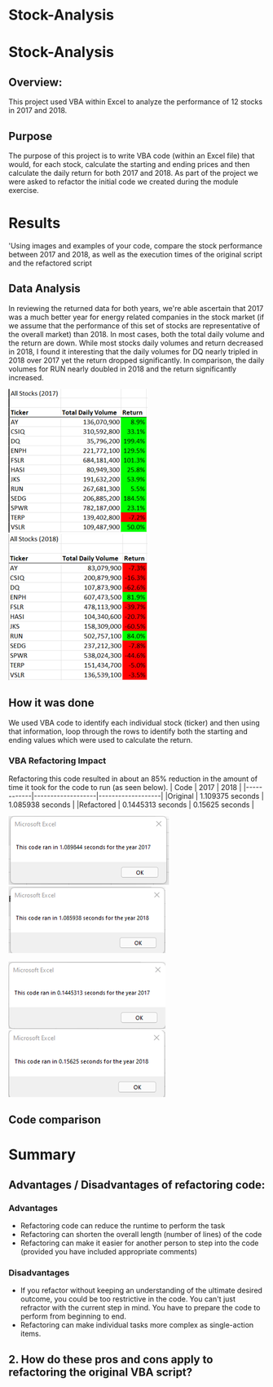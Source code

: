 # Stock-Analysis
# Stock-Analysis
## Overview:
This project used VBA within Excel to analyze the performance of 12 stocks in 2017 and 2018.

## Purpose
The purpose of this project is to write VBA code (within an Excel file) that would, for each stock, calculate the starting and ending prices and then calculate the daily return for both 2017 and 2018.
As part of the project we were asked to refactor the initial code we created during the module exercise.  

# Results
'Using images and examples of your code, compare the stock performance between 2017 and 2018, as well as the execution times of the original script and the refactored script
## Data Analysis
In reviewing the returned data for both years, we're able ascertain that 2017 was a much better year for energy related companies in the stock market (if we assume that the performance of this set of stocks are representative of the overall market) than 2018.  In most cases, both the total daily volume and the return are down.
While most stocks daily volumes and return decreased in 2018, I found it interesting that the daily volumes for DQ nearly tripled in 2018 over 2017 yet the return dropped significantly. In comparison, the daily volumes for RUN nearly doubled in 2018 and the return significantly increased. 

![2017 Results](https://github.com/LauraZJ/Stock-Analysis/blob/main/2017_results.png)
![2018 Results](https://github.com/LauraZJ/Stock-Analysis/blob/main/2018_results.png)

## How it was done
We used VBA code to identify each individual stock (ticker) and then using that information, loop through the rows to identify both the starting and ending values which were used to calculate the return.

### VBA Refactoring Impact
Refactoring this code resulted in about an 85% reduction in the amount of time it took for the code to run (as seen below).
|   Code     |       2017        |       2018        |
|------------|-------------------|-------------------|
|Original    | 1.109375 seconds  | 1.085938 seconds  |
|Refactored  | 0.1445313 seconds | 0.15625 seconds   |   

![2017 original run time](https://github.com/LauraZJ/Stock-Analysis/blob/main/Original_code_2017_runtime.png)
![2018 original run time](https://github.com/LauraZJ/Stock-Analysis/blob/main/2018_original_run_time.png)

![2017 refactored run time](https://github.com/LauraZJ/Stock-Analysis/blob/main/2017RunTime.png)
![2018 refactored run time](https://github.com/LauraZJ/Stock-Analysis/blob/main/2018RunTime.png)

## Code comparison

# Summary


## Advantages / Disadvantages of refactoring code:
### Advantages
- Refactoring code can reduce the runtime to perform the task
- Refactoring can shorten the overall length (number of lines) of the code
- Refactoring can make it easier for another person to step into the code (provided you have included appropriate comments)

### Disadvantages
- If you refactor without keeping an understanding of the ultimate desired outcome, you could be too restrictive in the code.  You can't just refractor with the current step in mind.  You have to prepare the code to perform from beginning to end.
- Refactoring can make individual tasks more complex as single-action items.

 
## 2. How do these pros and cons apply to refactoring the original VBA script?

